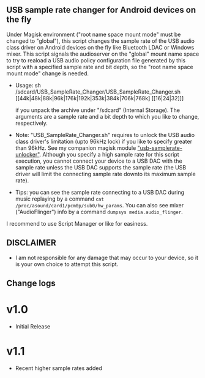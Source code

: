 ## USB sample rate changer for Android devices on the fly

Under Magisk environment ("root name space mount mode" must be changed to "global"), this script changes the sample rate of the USB audio class driver on Android devices on the fly like Bluetooth LDAC or Windows mixer. This script signals the audioserver on the "global" mount name space to try to reaload a USB audio policy configuration file generated by this script with a specified sample rate and bit depth, so the "root name space mount mode" change is needed.

* Usage: sh /sdcard/USB_SampleRate_Changer/USB_SampleRate_Changer.sh [[44k|48k|88k|96k|176k|192k|353k|384k|706k|768k] [[16|24|32]]]

  if you unpack the archive under "/sdcard" (Internal Storage). The arguments are a sample rate and a bit depth to which you like to change, respectively.
* Note: "USB_SampleRate_Changer.sh" requires to unlock the USB audio class driver's limitation (upto 96kHz lock) if you like to specify greater than 96kHz. See my companion magisk module ["usb-samplerate-unlocker"](https://github.com/yzyhk904/usb-samplerate-unlocker). Although you specify a high sample rate for this script execution, you cannot connect your device to a USB DAC with the sample rate unless the USB DAC supports the sample rate (the USB driver will limit the connecting sample rate downto its maximum sample rate).
* Tips: you can see the sample rate connecting to a USB DAC during music replaying by a command `cat /proc/asound/card1/pcm0p/sub0/hw_params`. You can also see mixer ("AudioFlinger") info by a command `dumpsys media.audio_flinger`.

I recommend to use Script Manager or like for easiness.

## DISCLAIMER

* I am not responsible for any damage that may occur to your device, 
   so it is your own choice to attempt this script.

## Change logs

# v1.0
* Initial Release

# v1.1
* Recent higher sample rates added
